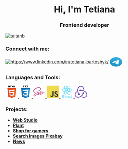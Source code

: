 <h1 align="center">Hi, I'm Tetiana</h1>
<h3 align="center">Frontend developer</h3>

<p align="left"> <img src="https://komarev.com/ghpvc/?username=taitanb&label=Profile%20views&color=0e75b6&style=flat" alt="taitanb" /> </p>

<h3 align="left">Connect with me:</h3>
<p align="left">
<a href="https://www.linkedin.com/in/tetiana-bartoshyk/" target="_blank"><img align="center" src="https://raw.githubusercontent.com/rahuldkjain/github-profile-readme-generator/master/src/images/icons/Social/linked-in-alt.svg" alt="https://www.linkedin.com/in/tetiana-bartoshyk/" height="30" width="40" /></a>
<a href="https://t.me/TaitanB" target="blank"><img align="center" src="./telegram.svg" alt="https://www.linkedin.com/in/tetiana-bartoshyk/" height="30" width="40" /></a>
</p>

<h3 align="left">Languages and Tools:</h3>
<p align="left"> 
<a href="https://developer.mozilla.org/en-US/docs/Web/HTML" target="_blank" rel="noreferrer"> 
<img src="https://raw.githubusercontent.com/devicons/devicon/master/icons/html5/html5-original-wordmark.svg" alt="html5" width="40" height="40"/> 
</a> 
<a href="https://developer.mozilla.org/en-US/docs/Web/CSS" target="_blank" rel="noreferrer"> 
<img src="https://raw.githubusercontent.com/devicons/devicon/master/icons/css3/css3-original-wordmark.svg" alt="css3" width="40" height="40"/> 
</a> 
<a href="https://sass-lang.com/documentation/" target="_blank" rel="noreferrer"> 
<img src="https://raw.githubusercontent.com/devicons/devicon/master/icons/sass/sass-original.svg" alt="sass" width="40" height="40"/> 
</a>

<a href="https://developer.mozilla.org/en-US/docs/Web/JavaScript" target="_blank" rel="noreferrer"> 
<img src="https://raw.githubusercontent.com/devicons/devicon/master/icons/javascript/javascript-original.svg" alt="javascript" width="40" height="40"/>
</a>
<a href="https://reactjs.org/" target="_blank" rel="noreferrer">
<img src="https://raw.githubusercontent.com/devicons/devicon/master/icons/react/react-original-wordmark.svg" alt="react" width="40" height="40"/>
</a>
<a href="https://redux.js.org" target="_blank" rel="noreferrer">
<img src="https://raw.githubusercontent.com/devicons/devicon/master/icons/redux/redux-original.svg" alt="redux" width="40" height="40"/>
</a>
</p>

<h3 align="left">Projects:</h3>
<ul>
<li>
<b><a href="https://taitanb.github.io/web-studio/" target="_blank" rel="noreferrer">Web Studio</a></b>
</li>
<li>
<b><a href="https://taitanb.github.io/Plant/" target="_blank" rel="noreferrer">Plant</a></b>
</li>
<li>
<b><a href="https://khailoandrey.github.io/Project_13/" target="_blank" rel="noreferrer">Shop for gamers</a></b>
</li>
<li>
<b><a href="https://taitanb.github.io/search-images-on-pixabay/" target="_blank" rel="noreferrer">Search images Pixabay</a></b>
</li>
<li>
<b><a href="https://dimakhukr.github.io/project_13_js/" target="_blank" rel="noreferrer">News</a></b>
</li>
</ul>
